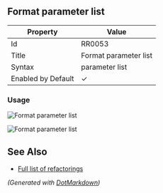 ## Format parameter list

| Property           | Value                 |
| ------------------ | --------------------- |
| Id                 | RR0053                |
| Title              | Format parameter list |
| Syntax             | parameter list        |
| Enabled by Default | &#x2713;              |

### Usage

![Format parameter list](../../images/refactorings/FormatEachParameterOnSeparateLine.png)

![Format parameter list](../../images/refactorings/FormatAllParametersOnSingleLine.png)

## See Also

* [Full list of refactorings](Refactorings.md)


*\(Generated with [DotMarkdown](http://github.com/JosefPihrt/DotMarkdown)\)*